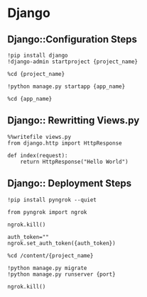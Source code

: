 # Django
## Django::Configuration Steps

``` 
!pip install django
!django-admin startproject {project_name}

%cd {project_name}

!python manage.py startapp {app_name}

%cd {app_name}
```

## Django:: Rewritting Views.py

```
%%writefile views.py
from django.http import HttpResponse

def index(request):
    return HttpResponse("Hello World")
```

## Django:: Deployment Steps

```
!pip install pyngrok --quiet

from pyngrok import ngrok

ngrok.kill()

auth_token=""
ngrok.set_auth_token({auth_token})

%cd /content/{project_name}

!python manage.py migrate
!python manage.py runserver {port}

ngrok.kill()
```
